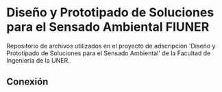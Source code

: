 # Diseño y Prototipado de Soluciones para el Sensado Ambiental FIUNER
Repositorio de archivos utilizados en el proyecto de adscripción 'Diseño y Prototipado de Soluciones para el Sensado Ambiental' de la Facultad de Ingeniería de la UNER.

## Conexión

